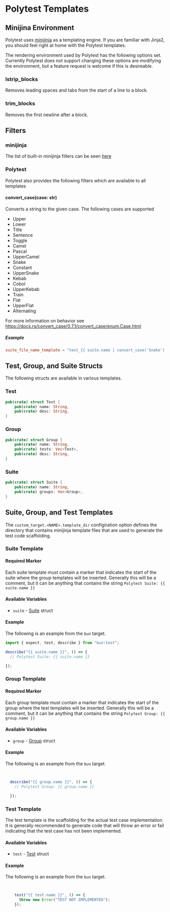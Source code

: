 # Polytest Templates

## Minijina Environment

Polytest uses [minijinja](https://docs.rs/minijinja/latest/minijinja/) as a templating engine. If you are familiar with Jinja2, you should feel right at home with the Polytest templates.

The rendering environment used by Polytest has the following options set. Currently Polytest does not support changing these options are modifying the environment, but a feature request is welcome if this is desireable.

### lstrip_blocks

Removes leading spaces and tabs from the start of a line to a block.

### trim_blocks

Removes the first newline after a block.

## Filters

### minijinja

The list of built-in minijinja filters can be seen [here](https://docs.rs/minijinja/2.7.0/minijinja/filters/index.html#functions)

### Polytest

Polytest also provides the following filters which are available to all templates

#### convert_case(case: str)

Converts a string to the given case. The following cases are supported

* Upper
* Lower
* Title
* Sentence
* Toggle
* Camel
* Pascal
* UpperCamel
* Snake
* Constant
* UpperSnake
* Kebab
* Cobol
* UpperKebab
* Train
* Flat
* UpperFlat
* Alternating

For more information on behavior see <https://docs.rs/convert_case/0.7.1/convert_case/enum.Case.html>

##### Example

```toml
suite_file_name_template = "test_{{ suite.name | convert_case('Snake') }}.rb"
```

## Test, Group, and Suite Structs

The following structs are available in various templates.

### Test

```rust
pub(crate) struct Test {
    pub(crate) name: String,
    pub(crate) desc: String,
}
```

### Group

```rust
pub(crate) struct Group {
    pub(crate) name: String,
    pub(crate) tests: Vec<Test>,
    pub(crate) desc: String,
}
```

### Suite

```rust
pub(crate) struct Suite {
    pub(crate) name: String,
    pub(crate) groups: Vec<Group>,
}
```

## Suite, Group, and Test Templates

The `custom_target.<NAME>.template_dir` configiration option defines the directory that contains minijinja template files that are used to generate the test code scaffolding.

### Suite Template

#### Required Marker

Each suite template must contain a marker that indicates the start of the suite where the group templates will be inserted. Generally this will be a comment, but it can be anything that contains the string `Polytest Suite: {{ suite.name }}`

#### Available Variables

* `suite` - [Suite](#suite) struct

#### Example

The following is an example from the `bun` target.

```ts
import { expect, test, describe } from "bun:test";

describe("{{ suite.name }}", () => {
  // Polytest Suite: {{ suite.name }}

});
```

### Group Template

#### Required Marker

Each group template must contain a marker that indicates the start of the group where the test templates will be inserted. Generally this will be a comment, but it can be anything that contains the string `Polytest Group: {{ group.name }}`

#### Available Variables

* `group` - [Group](#group) struct

#### Example

The following is an example from the `bun` target.

```ts


  describe("{{ group.name }}", () => {
    // Polytest Group: {{ group.name }}

  });
```

### Test Template

The test template is the scaffolding for the actual test case implementation. It is generally recommended to generate code that will throw an error or fail indicating that the test case has not been implemented.

#### Available Variables

* `test` - [Test](#test) struct

#### Example

The following is an example from the `bun` target.

```ts


    test("{{ test.name }}", () => {
      throw new Error("TEST NOT IMPLEMENTED");
    });
```
